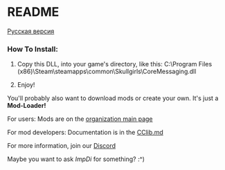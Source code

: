 ﻿# README

[Русская версия](docs/README_RUS.md)

### How To Install:

1. Copy this DLL, into your game's directory, like this: 
C:\Program Files (x86)\Steam\steamapps\common\Skullgirls\CoreMessaging.dll

2. Enjoy!

You'll probably also want to download mods or create your own.
It's just a **Mod-Loader!**

For users:
Mods are on the [organization main page](https://github.com/Back-Black-Door)

For mod developers:
Documentation is in the [CClib.md](docs/CClib.md)

For more information, join our [Discord](https://discord.gg/4ufGJQjkpc)

Maybe you want to ask _ImpDi_ for something? :^)
